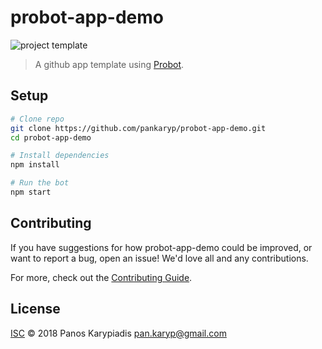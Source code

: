# probot-app-demo

![project template](https://img.shields.io/badge/project-template-blue.svg?style=flat-square)

> A github app template using [Probot](https://probot.github.io).

## Setup

```sh
# Clone repo 
git clone https://github.com/pankaryp/probot-app-demo.git
cd probot-app-demo

# Install dependencies
npm install

# Run the bot
npm start
```

## Contributing

If you have suggestions for how probot-app-demo could be improved, or want to report a bug, open an issue! We'd love all and any contributions.

For more, check out the [Contributing Guide](CONTRIBUTING.md).

## License

[ISC](LICENSE) © 2018 Panos Karypiadis <pan.karyp@gmail.com>
